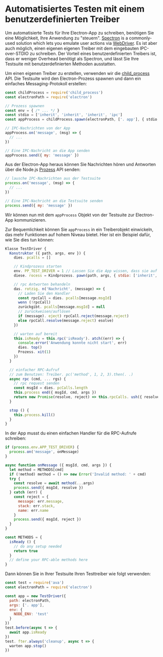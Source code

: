 # Automatisiertes Testen mit einem benutzerdefinierten Treiber

Um automatisierte Tests für Ihre Electron-App zu schreiben, benötigen Sie eine Möglichkeit, Ihre Anwendung zu "steuern". [Spectron](https://electronjs.org/spectron) is a commonly-used solution which lets you emulate user actions via [WebDriver](https://webdriver.io/). Es ist aber auch möglich, einen eigenen eigenen Treiber mit dem eingebauten IPC-over-STDIO zu schreiben. Der Vorteil eines benutzerdefinierten Treibers ist, dass er weniger Overhead benötigt als Spectron, und lässt Sie Ihre Testsuite mit benutzerdefinierten Methoden ausstatten.

Um einen eigenen Treiber zu erstellen, verwenden wir die [child_process](https://nodejs.org/api/child_process.html) API. Die Testsuite wird den Electron-Prozess spawnen und dann ein einfaches Messaging-Protokoll erstellen:

```js
const childProcess = require('child_process')
const electronPath = require('electron')

// Prozess spawnen
const env = { /* ... */ }
const stdio = ['inherit', 'inherit', 'inherit', 'ipc']
const appProcess = childProcess.spawn(electronPath, ['. app'], { stdio, env })

// IPC-Nachrichten von der App
appProcess.on('message', (msg) => {
  // ...
})

// Eine IPC-Nachricht an die App senden
appProcess.send({ my: 'message' })
```

Aus der Electron-App heraus können Sie Nachrichten hören und Antworten über die Node.js [Prozess](https://nodejs.org/api/process.html) API senden:

```js
// lausche IPC-Nachrichten aus der Testsuite
process.on('message', (msg) => {
  // ...
})

// Eine IPC-Nachricht an die Testsuite senden
process.send({ my: 'message' })
```

Wir können nun mit dem `appProcess` Objekt von der Testsuite zur Electron-App kommunizieren.

Zur Bequemlichkeit können Sie `appProcess` in ein Treiberobjekt einwickeln, das mehr Funktionen auf hohem Niveau bietet. Hier ist ein Beispiel dafür, wie Sie dies tun können:

```js
Klasse TestDriver {
  Konstruktor ({ path, args, env }) {
    dies. pcalls = []

    // Kindprozess starten
    env. PP_TEST_DRIVER = 1 // Lassen Sie die App wissen, dass sie auf Nachrichten hören sollte
    diese. rocess = Kindprozess. pawn(path, args, { stdio: ['inherit', 'inherit', 'inherit', 'ipc'], env })

    // rpc Antworten behandeln
    das. rotzig. n('Nachricht', (message) => {
      // Laden Sie den Handler
      const rpcCall = dies. pcalls[message.msgId]
      wenn (!rpcCall)
      zurückgibt. pcalls[message.msgId] = null
      // zurückweisen/auflösen
      if (message). eject) rpcCall.reject(message.reject)
      else rpcCall.resolve(message.reject) esolve)
    })

    // warten auf bereit
    this.isReady = this.rpc('isReady'). atch((err) => {
      console.error('Anwendung konnte nicht start', err)
      dies. top()
      Prozess. xit(1)
    })
  }

  // einfacher RPC-Aufruf
  // zum Benutzen: Treiber. pc('method', 1, 2, 3).then(. .)
  async rpc (cmd, ... rgs) {
    // rpc request senden
    const msgId = dies. pcCalls.length
    this.process end({ msgId, cmd, args })
    return new Promise(resolve, reject) => this.rpcCalls. ush({ resolve, reject }))
  }

  stop () {
    this.process.kill()
  }
}
```

In der App musst du einen einfachen Handler für die RPC-Aufrufe schreiben:

```js
if (process.env.APP_TEST_DRIVER) {
  process.on('message', onMessage)
}

async function onMessage ({ msgId, cmd, args }) {
  let method = METHODS[cmd]
  if (!method) method = () => new Error('Invalid method: ' + cmd)
  try {
    const resolve = await method(...args)
    process.send({ msgId, resolve })
  } catch (err) {
    const reject = {
      message: err.message,
      stack: err.stack,
      name: err.name
    }
    process.send({ msgId, reject })
  }
}

const METHODS = {
  isReady () {
    // do any setup needed
    return true
  }
  // define your RPC-able methods here
}
```

Dann können Sie in Ihrer Testsuite Ihren Testtreiber wie folgt verwenden:

```js
const test = require('ava')
const electronPath = require('electron')

const app = new TestDriver({
  path: electronPath,
  args: ['. app'],
  env: {
    NODE_ENV: 'test'
  }
})
test.before(async t => {
  await app.isReady
})
test. fter.always('cleanup', async t => {
  warten app.stop()
})
```
